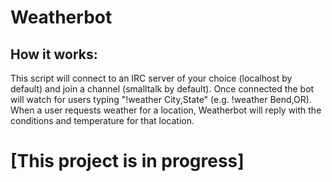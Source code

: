 # Weatherbot

## How it works:
This script will connect to an IRC server of your choice (localhost by default) and join a channel (smalltalk by default). Once connected the bot will watch for users typing "!weather City,State" (e.g. !weather Bend,OR). When a user requests weather for a location, Weatherbot will reply with the conditions and temperature for that location.

# [This project is in progress]
